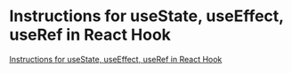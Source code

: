 # Instructions for useState, useEffect, useRef in React Hook
[Instructions for useState, useEffect, useRef in React Hook](https://aiwithcloud.com/2022/09/15/instructions_for_usestate_useeffect_useref_in_react_hook/)